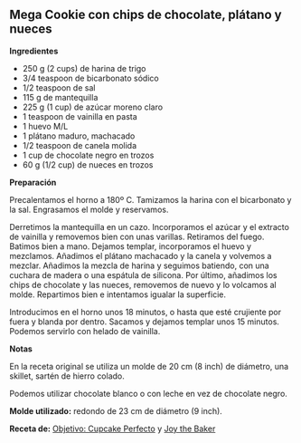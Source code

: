 ## Mega Cookie con chips de chocolate, plátano y nueces

**Ingredientes**

- 250 g (2 cups) de harina de trigo
- 3/4 teaspoon de bicarbonato sódico
- 1/2 teaspoon de sal
- 115 g de mantequilla
- 225 g (1 cup) de azúcar moreno claro
- 1 teaspoon de vainilla en pasta
- 1 huevo M/L
- 1 plátano maduro, machacado
- 1/2 teaspoon de canela molida
- 1 cup de chocolate negro en trozos
- 60 g (1/2 cup) de nueces en trozos

**Preparación**

Precalentamos el horno a 180º C. Tamizamos la harina con el bicarbonato y la sal. Engrasamos el molde y reservamos.

Derretimos la mantequilla en un cazo. Incorporamos el azúcar y el extracto de vainilla y removemos bien con unas varillas. Retiramos del fuego. Batimos bien a mano. Dejamos templar, incorporamos el huevo y mezclamos. Añadimos el plátano machacado y la canela y volvemos a mezclar. Añadimos la mezcla de harina y seguimos batiendo, con una cuchara de madera o una espátula de silicona. Por último, añadimos los chips de chocolate y las nueces, removemos de nuevo y lo volcamos al molde. Repartimos bien e intentamos igualar la superficie.

Introducimos en el horno unos 18 minutos, o hasta que esté crujiente por fuera y blanda por dentro. Sacamos y dejamos templar unos 15 minutos. Podemos servirlo con helado de vainilla.

**Notas**

En la receta original se utiliza un molde de 20 cm (8 inch) de diámetro, una skillet, sartén de hierro colado.

Podemos utilizar chocolate blanco o con leche en vez de chocolate negro.

**Molde utilizado:** redondo de 23 cm de diámetro (9 inch).

**Receta de:** [Objetivo: Cupcake Perfecto](http://www.objetivocupcake.com/2012/08/momentos-de-felicidad-extrema-mega.html) y [Joy the Baker](https://joythebaker.com/2012/08/banana-walnut-chocolate-cookie-cake/)